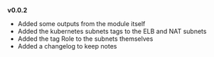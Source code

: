 **v0.0.2**

- Added some outputs from the module itself
- Added the kubernetes subnets tags to the ELB and NAT subnets
- Added the tag Role to the subnets themselves
- Added a changelog to keep notes
